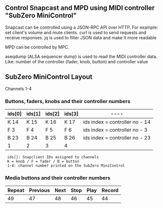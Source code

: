 ## Control Snapcast and MPD using MIDI controller "SubZero MiniControl"

Snapcast can be controlled using a JSON-RPC API over HTTP.
For example: set client's volume and mute clients.
curl is used to send requests and receive responses.
jq is used to filter JSON data and make it more readable

MPD can be controlled by MPC.

aseqdump (ALSA sequencer dump) is used to read the MIDI controller data.
Like: number of the controller (fader, knob, button) and controller value

## SubZero MiniControl Layout
 
  Channels 1-4

###   Buttons, faders, knobs and their controller numbers
|ids[0]| ids[1]| ids[2]| ids[3]| ---- |
|-|-|-|-|-|
| K 14 | K 15 | K 16 | K 17 |  ids index = controller no - 14
| F 3  | F 4  | F 5  | F 6  |  ids index = controller no - 3
| B 23 | B 24 | B 25 | B 26 |  ids index = controller no - 23
 |    1 |    2 |    3 |    4 |

     ids[]: Snapclient IDs assigned to channels
     K = knob / F = fader / B = button
     1-4: channel number printed on the SubZero MiniControl

### Media buttons and their controller numbers
| Repeat | Previous | Next | Stop    | Play | Record  |
|---------|---------|---------|---------|---------|---------|   
|  49 |  47 |  48 |  46 |  45 |  44 |
